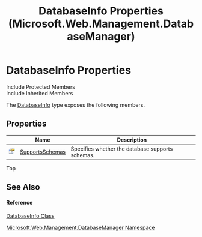 ﻿---
title: DatabaseInfo Properties (Microsoft.Web.Management.DatabaseManager)
TOCTitle: DatabaseInfo Properties
ms:assetid: Properties.T:Microsoft.Web.Management.DatabaseManager.DatabaseInfo
ms:mtpsurl: https://msdn.microsoft.com/en-us/library/microsoft.web.management.databasemanager.databaseinfo_properties(v=VS.90)
ms:contentKeyID: 22049497
ms.date: 05/02/2012
mtps_version: v=VS.90
---

# DatabaseInfo Properties

Include Protected Members  
Include Inherited Members  

The [DatabaseInfo](databaseinfo-class-microsoft-web-management-databasemanager.md) type exposes the following members.

## Properties

<table>
<thead>
<tr class="header">
<th> </th>
<th>Name</th>
<th>Description</th>
</tr>
</thead>
<tbody>
<tr class="odd">
<td><img src="images/Dd565996.pubproperty(en-us,VS.90).gif" title="Public property" alt="Public property" /></td>
<td><a href="databaseinfo-supportsschemas-property-microsoft-web-management-databasemanager.md">SupportsSchemas</a></td>
<td>Specifies whether the database supports schemas.</td>
</tr>
</tbody>
</table>


Top

## See Also

#### Reference

[DatabaseInfo Class](databaseinfo-class-microsoft-web-management-databasemanager.md)

[Microsoft.Web.Management.DatabaseManager Namespace](microsoft-web-management-databasemanager-namespace.md)

